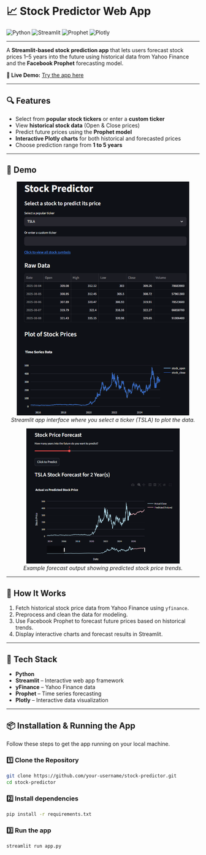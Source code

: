 # 📈 Stock Predictor Web App

![Python](https://img.shields.io/badge/Python-3776AB?style=flat&logo=python&logoColor=white)
![Streamlit](https://img.shields.io/badge/Streamlit-FF4B4B?style=flat&logo=streamlit&logoColor=white)
![Prophet](https://img.shields.io/badge/Prophet-00BFFF?style=flat)
![Plotly](https://img.shields.io/badge/Plotly-3F4F75?style=flat&logo=plotly&logoColor=white)

---

A **Streamlit-based stock prediction app** that lets users forecast stock prices 1–5 years into the future using historical data from Yahoo Finance and the **Facebook Prophet** forecasting model.

**🚀 Live Demo:** [Try the app here](https://stock-predictor-g6qwwzh9p5ivwutktgmjoq.streamlit.app/)

---

## 🔍 Features
- Select from **popular stock tickers** or enter a **custom ticker**
- View **historical stock data** (Open & Close prices)
- Predict future prices using the **Prophet model**
- **Interactive Plotly charts** for both historical and forecasted prices
- Choose prediction range from **1 to 5 years**

---

## 📸 Demo

<p align="center">
  <img src="images/streamlit_app.png" width="450"><br>
  <em>Streamlit app interface where you select a ticker (TSLA) to plot the data.</em>
</p>

<p align="center">
  <img src="images/prediction_chart.png" width="400"><br>
  <em>Example forecast output showing predicted stock price trends.</em>
</p>

---

## 🚀 How It Works

1. Fetch historical stock price data from Yahoo Finance using `yfinance`.
2. Preprocess and clean the data for modeling.
3. Use Facebook Prophet to forecast future prices based on historical trends.
4. Display interactive charts and forecast results in Streamlit.

---

## 🧠 Tech Stack
- **Python**
- **Streamlit** – Interactive web app framework
- **yFinance** – Yahoo Finance data
- **Prophet** – Time series forecasting
- **Plotly** – Interactive data visualization

---

## 📦 Installation & Running the App

Follow these steps to get the app running on your local machine.

### 1️⃣ Clone the Repository
```bash
git clone https://github.com/your-username/stock-predictor.git
cd stock-predictor
```

### 2️⃣ Install dependencies 
```bash
pip install -r requirements.txt
```

### 3️⃣ Run the app
```bash
streamlit run app.py
```
